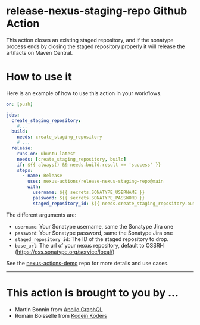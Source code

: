 # release-nexus-staging-repo Github Action

This action closes an existing staged repository, and if the sonatype process ends by closing the staged repository properly it will release the artifacts on Maven Central.

# How to use it

Here is an example of how to use this action in your workflows.

```yaml
on: [push]

jobs:
  create_staging_repository:
    #...
  build:
    needs: create_staging_repository
    # ...
  release:
    runs-on: ubuntu-latest
    needs: [create_staging_repository, build]
    if: ${{ always() && needs.build.result == 'success' }}
    steps:
      - name: Release
        uses: nexus-actions/release-nexus-staging-repo@main
        with:
          username: ${{ secrets.SONATYPE_USERNAME }}
          password: ${{ secrets.SONATYPE_PASSWORD }}
          staged_repository_id: ${{ needs.create_staging_repository.outputs.repository-id }}
```

The different arguments are:

- `username`: Your Sonatype username, same the Sonatype Jira one
- `password`: Your Sonatype password, same the Sonatype Jira one
- `staged_repository_id`: The ID of the staged repository to drop.
- `base_url`: The url of your nexus repository, default to OSSRH (https://oss.sonatype.org/service/local/)

See the [nexus-actions-demo](https://github.com/nexus-actions/nexus-actions-demo) repo for more details and use cases.

----------

# This action is brought to you by ...

- Martin Bonnin from [Apollo GraphQL](https://www.apollographql.com)
- Romain Boisselle from [Kodein Koders](https://kodein.net)